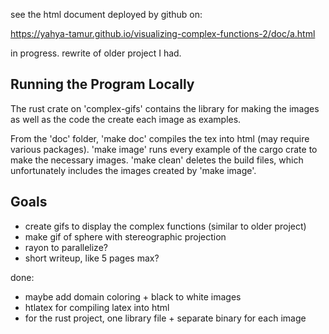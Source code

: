 see the html document deployed by github on:

https://yahya-tamur.github.io/visualizing-complex-functions-2/doc/a.html

in progress. rewrite of older project I had.

## Running the Program Locally

The rust crate on 'complex-gifs' contains the library for making the images as
well as the code the create each image as examples.

From the 'doc' folder, 'make doc' compiles the tex into html (may require various packages).
'make image' runs every example of the cargo crate to make the necessary images.
'make clean' deletes the build files, which unfortunately includes the images created
by 'make image'.

## Goals

- create gifs to display the complex functions (similar to older project)
- make gif of sphere with stereographic projection
- rayon to parallelize?
- short writeup, like 5 pages max?

done:

- maybe add domain coloring + black to white images
- htlatex for compiling latex into html
- for the rust project, one library file + separate binary for each image
